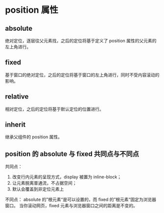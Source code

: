<!-- imageRoot:css -->

# position 属性

## absolute

绝对定位，逐层往父元素找，之后的定位将基于定义了 position 属性的父元素的左上角进行。

## fixed

基于窗口的绝对定位，之后的定位将基于窗口的左上角进行，同时不受内容滚动的影响。

## relative

相对定位，之后的定位将基于默认定位的位置进行。

## inherit

继承父组件的 position 属性。

## position 的 absolute 与 fixed 共同点与不同点

共同点：

1. 改变行内元素的呈现方式，display 被置为 inline-block；
2. 让元素脱离普通流，不占据空间；
3. 默认会覆盖到非定位元素上

不同点：
absolute 的”根元素“是可以设置的，而 fixed 的”根元素“固定为浏览器窗口。
当你滚动网页，fixed 元素与浏览器窗口之间的距离是不变的。
